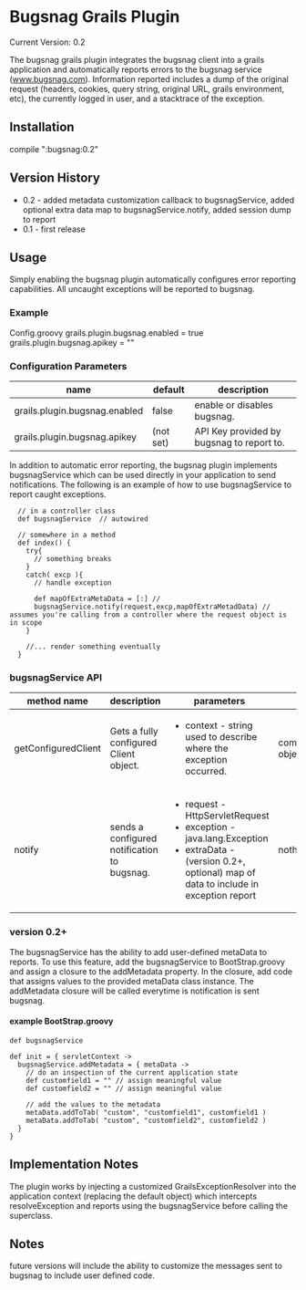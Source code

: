 # Bugsnag Grails Plugin

Current Version: 0.2

The bugsnag grails plugin integrates the bugsnag client into a grails application and automatically reports errors to the bugsnag service (www.bugsnag.com). Information reported includes a dump of the original request (headers, cookies, query string, original URL, grails environment, etc), the currently logged in user, and a stacktrace of the exception.

## Installation

compile ":bugsnag:0.2"

## Version History
  <ul>
    <li>0.2 - added metadata customization callback to bugsnagService, added optional extra data map to bugsnagService.notify, added session dump to report</li>
    <li>0.1 - first release</li>
  </ul>

## Usage

Simply enabling the bugsnag plugin automatically configures error reporting capabilities. All uncaught exceptions will be reported to bugsnag.

### Example 
  Config.groovy
      grails.plugin.bugsnag.enabled = true
      grails.plugin.bugsnag.apikey = "<bugsnag API key>"

### Configuration Parameters

<table>
  <thead>
    <tr>
      <th>name</th>
      <th>default</th>
      <th>description</th>
  </thead>
  <tbody>
    <tr>
      <td>grails.plugin.bugsnag.enabled</td>
      <td>false</td>
      <td>enable or disables bugsnag.</td>
    </tr>
    <tr>
      <td>grails.plugin.bugsnag.apikey</td>
      <td>(not set)</td>
      <td>API Key provided by bugsnag to report to.</td>
    </tr>
  </tbody>
</table>

In addition to automatic error reporting, the bugsnag plugin implements bugsnagService which can be used directly in your application to send notifications. The following is an example of how to use bugsnagService to report caught exceptions.
     
      // in a controller class
      def bugsnagService  // autowired

      // somewhere in a method
      def index() {
        try{
          // something breaks
        }
        catch( excp ){
          // handle exception

          def mapOfExtraMetaData = [:] // 
          bugsnagService.notify(request,excp,mapOfExtraMetadData) // assumes you're calling from a controller where the request object is in scope
        }

        //... render something eventually
      }

### bugsnagService API

<table>
  <thead>
    <th>method name</th>
    <th>description</th>
    <th>parameters</th>
    <th>returns</th>
  </thead>
  <tbody>
    <tr>
      <td>
getConfiguredClient
      </td>
      <td>
Gets a fully configured Client object.
      </td>
      <td>
<ul>
<li>context - string used to describe where the exception occurred.</li>
</ul>
      </td>
      <td>
com.bugsnag.Client object
      </td>
    </tr>
    <tr>
      <td>
notify
      </td>
      <td>
sends a configured notification to bugsnag.
      </td>
      <td>
        <ul>
          <li>
            request - HttpServletRequest
          </li>
          <li>
            exception - java.lang.Exception
          </li>
          <li>
            extraData - (version 0.2+, optional) map of data to include in exception report
          </li>
        </ul>
      </td>
      <td>
nothing
      </td>   
    </tr>
  </tbody>
</table>

### version 0.2+
The bugsnagService has the ability to add user-defined metaData to reports. To use this feature, add the bugsnagService to BootStrap.groovy and assign a closure to the addMetadata property. In the closure, add code that assigns values to the provided metaData class instance. The addMetadata closure will be called everytime is notification is sent bugsnag.

#### example BootStrap.groovy
    def bugsnagService

    def init = { servletContext ->
      bugsnagService.addMetadata = { metaData ->
        // do an inspection of the current application state
        def customfield1 = "" // assign meaningful value
        def customfield2 = "" // assign meaningful value
        
        // add the values to the metadata
        metaData.addToTab( "custom", "customfield1", customfield1 )
        metaData.addToTab( "custom", "customfield2", customfield2 )
      }
    }

## Implementation Notes
The plugin works by injecting a customized GrailsExceptionResolver into the application context (replacing the default object) which intercepts resolveException and reports using the bugsnagService before calling the superclass.

## Notes
future versions will include the ability to customize the messages sent to bugsnag to include user defined code.
